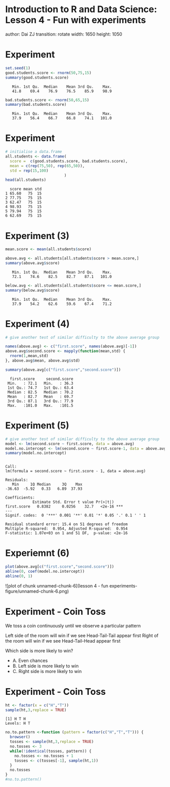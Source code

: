 Introduction to R and Data Science: Lesson 4 - Fun with experiments
========================================================
author: Dai ZJ
transition: rotate
width: 1650
height: 1050



Experiment
========================================================

```r
set.seed(1)
good.students.score <- rnorm(50,75,15)
summary(good.students.score)
```

```
   Min. 1st Qu.  Median    Mean 3rd Qu.    Max. 
   41.8    69.4    76.9    76.5    85.9    98.9 
```

```r
bad.students.score <- rnorm(50,65,15)
summary(bad.students.score)
```

```
   Min. 1st Qu.  Median    Mean 3rd Qu.    Max. 
   37.9    56.4    66.7    66.8    74.1   101.0 
```

Experiment
========================================================

```r
# initialise a data.frame
all.students <- data.frame(
  score =  c(good.students.score, bad.students.score),
  mean = c(rep(75,50), rep(65,50)),
  std = rep(15,100)
                          )
head(all.students)
```

```
  score mean std
1 65.60   75  15
2 77.75   75  15
3 62.47   75  15
4 98.93   75  15
5 79.94   75  15
6 62.69   75  15
```

Experiment (3)
========================================================

```r
mean.score <- mean(all.students$score)

above.avg <- all.students[all.students$score > mean.score,]
summary(above.avg$score)
```

```
   Min. 1st Qu.  Median    Mean 3rd Qu.    Max. 
   72.1    74.6    82.5    82.7    87.1   101.0 
```

```r
below.avg <- all.students[all.students$score <= mean.score,]
summary(below.avg$score)
```

```
   Min. 1st Qu.  Median    Mean 3rd Qu.    Max. 
   37.9    54.2    62.6    59.6    67.4    71.2 
```

Experiment (4)
========================================================

```r
# give another test of similar difficulty to the above average group

names(above.avg) <- c("first.score", names(above.avg)[-1])
above.avg$second.score <- mapply(function(mean,std) {
  rnorm(1,mean,std)
}, above.avg$mean, above.avg$std)

summary(above.avg[c("first.score","second.score")])
```

```
  first.score     second.score  
 Min.   : 72.1   Min.   : 36.3  
 1st Qu.: 74.7   1st Qu.: 63.4  
 Median : 82.5   Median : 70.2  
 Mean   : 82.7   Mean   : 69.7  
 3rd Qu.: 87.1   3rd Qu.: 77.9  
 Max.   :101.0   Max.   :101.5  
```

Experiment (5)
========================================================

```r
# give another test of similar difficulty to the above average group
model <- lm(second.score ~ first.score, data = above.avg)
model.no.intercept <- lm(second.score ~ first.score-1, data = above.avg)
summary(model.no.intercept)
```

```

Call:
lm(formula = second.score ~ first.score - 1, data = above.avg)

Residuals:
   Min     1Q Median     3Q    Max 
-36.63  -5.92   0.33   6.89  37.93 

Coefficients:
            Estimate Std. Error t value Pr(>|t|)    
first.score   0.8382     0.0256    32.7   <2e-16 ***
---
Signif. codes:  0 '***' 0.001 '**' 0.01 '*' 0.05 '.' 0.1 ' ' 1

Residual standard error: 15.4 on 51 degrees of freedom
Multiple R-squared:  0.954,	Adjusted R-squared:  0.954 
F-statistic: 1.07e+03 on 1 and 51 DF,  p-value: <2e-16
```

Experiemnt (6)
========================================================

```r
plot(above.avg[c("first.score","second.score")])
abline(0, coef(model.no.intercept))
abline(0, 1)
```

![plot of chunk unnamed-chunk-6](lesson 4 - fun experiments-figure/unnamed-chunk-6.png) 

Experiment - Coin Toss
========================================================
We toss a coin continuously until we observe a particular pattern

Left side of the room will win if we see Head-Tail-Tail appear first
Right of the room will win if we see Head-Tail-Head appear first

Which side is more likely to win?
- A. Even chances
- B. Left side is more likely to win
- C. Right side is more likely to win

Experiment - Coin Toss
========================================================

```r
ht <- factor(x = c("H","T"))
sample(ht,3,replace = TRUE)
```

```
[1] H T H
Levels: H T
```

```r
no.to.pattern <-function (pattern = factor(c("H","T","T"))) {
  browser()
  tosses <- sample(ht,3,replace = TRUE)
  no.tosses <- 3
  while(!identical(tosses, pattern)) {
    no.tosses <- no.tosses + 1
    tosses <- c(tosses[-1], sample(ht,1))
  }
  no.tosses
}
#no.to.pattern()
```
